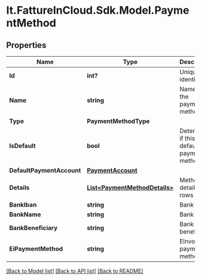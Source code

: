 # It.FattureInCloud.Sdk.Model.PaymentMethod

## Properties

Name | Type | Description | Notes
------------ | ------------- | ------------- | -------------
**Id** | **int?** | Unique identifier | [optional] 
**Name** | **string** | Name of the payment method | [optional] 
**Type** | **PaymentMethodType** |  | [optional] 
**IsDefault** | **bool** | Determines if this is the default payment method. | [optional] 
**DefaultPaymentAccount** | [**PaymentAccount**](PaymentAccount.md) |  | [optional] 
**Details** | [**List&lt;PaymentMethodDetails&gt;**](PaymentMethodDetails.md) | Method details rows | [optional] 
**BankIban** | **string** | Bank iban | [optional] 
**BankName** | **string** | Bank name | [optional] 
**BankBeneficiary** | **string** | Bank beneficiary | [optional] 
**EiPaymentMethod** | **string** | EInvoice payment method | [optional] 

[[Back to Model list]](../README.md#documentation-for-models) [[Back to API list]](../README.md#documentation-for-api-endpoints) [[Back to README]](../README.md)

